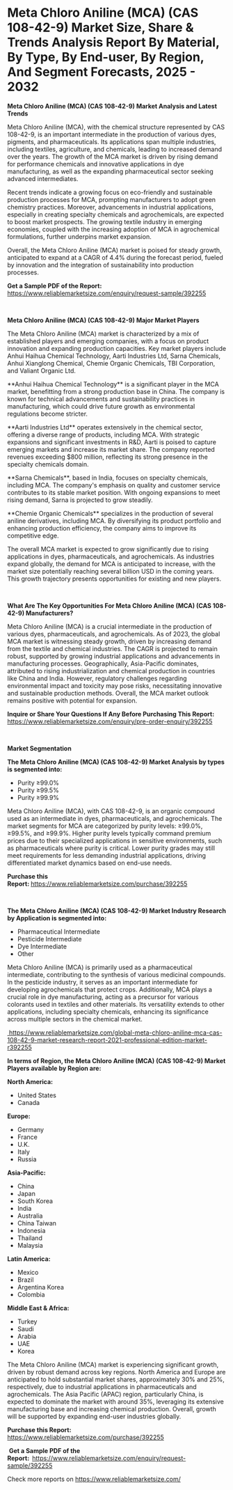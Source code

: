 <p><h1>Meta Chloro Aniline (MCA) (CAS 108-42-9) Market Size, Share & Trends Analysis Report By Material, By Type, By End-user, By Region, And Segment Forecasts, 2025 - 2032</h1></p><p><strong>Meta Chloro Aniline (MCA) (CAS 108-42-9) Market Analysis and Latest Trends</strong></p>
<p><p>Meta Chloro Aniline (MCA), with the chemical structure represented by CAS 108-42-9, is an important intermediate in the production of various dyes, pigments, and pharmaceuticals. Its applications span multiple industries, including textiles, agriculture, and chemicals, leading to increased demand over the years. The growth of the MCA market is driven by rising demand for performance chemicals and innovative applications in dye manufacturing, as well as the expanding pharmaceutical sector seeking advanced intermediates.</p><p>Recent trends indicate a growing focus on eco-friendly and sustainable production processes for MCA, prompting manufacturers to adopt green chemistry practices. Moreover, advancements in industrial applications, especially in creating specialty chemicals and agrochemicals, are expected to boost market prospects. The growing textile industry in emerging economies, coupled with the increasing adoption of MCA in agrochemical formulations, further underpins market expansion.</p><p>Overall, the Meta Chloro Aniline (MCA) market is poised for steady growth, anticipated to expand at a CAGR of 4.4% during the forecast period, fueled by innovation and the integration of sustainability into production processes.</p></p>
<p><strong>Get a Sample PDF of the Report:&nbsp;</strong> <a href="https://www.reliablemarketsize.com/enquiry/request-sample/392255?utm_campaign=2996&utm_medium=2&utm_source=Github&utm_content=ia&utm_term=29032025&utm_id=meta-chloro-aniline-mca-cas-108-42-9">https://www.reliablemarketsize.com/enquiry/request-sample/392255</a></p>
<p>&nbsp;</p>
<p><strong>Meta Chloro Aniline (MCA) (CAS 108-42-9) Major Market Players</strong></p>
<p><p>The Meta Chloro Aniline (MCA) market is characterized by a mix of established players and emerging companies, with a focus on product innovation and expanding production capacities. Key market players include Anhui Haihua Chemical Technology, Aarti Industries Ltd, Sarna Chemicals, Anhui Xianglong Chemical, Chemie Organic Chemicals, TBI Corporation, and Valiant Organic Ltd.</p><p>**Anhui Haihua Chemical Technology** is a significant player in the MCA market, benefitting from a strong production base in China. The company is known for technical advancements and sustainability practices in manufacturing, which could drive future growth as environmental regulations become stricter.</p><p>**Aarti Industries Ltd** operates extensively in the chemical sector, offering a diverse range of products, including MCA. With strategic expansions and significant investments in R&D, Aarti is poised to capture emerging markets and increase its market share. The company reported revenues exceeding $800 million, reflecting its strong presence in the specialty chemicals domain.</p><p>**Sarna Chemicals**, based in India, focuses on specialty chemicals, including MCA. The company's emphasis on quality and customer service contributes to its stable market position. With ongoing expansions to meet rising demand, Sarna is projected to grow steadily.</p><p>**Chemie Organic Chemicals** specializes in the production of several aniline derivatives, including MCA. By diversifying its product portfolio and enhancing production efficiency, the company aims to improve its competitive edge.</p><p>The overall MCA market is expected to grow significantly due to rising applications in dyes, pharmaceuticals, and agrochemicals. As industries expand globally, the demand for MCA is anticipated to increase, with the market size potentially reaching several billion USD in the coming years. This growth trajectory presents opportunities for existing and new players.</p></p>
<p>&nbsp;</p>
<p><strong>What Are The Key Opportunities For Meta Chloro Aniline (MCA) (CAS 108-42-9) Manufacturers?</strong></p>
<p><p>Meta Chloro Aniline (MCA) is a crucial intermediate in the production of various dyes, pharmaceuticals, and agrochemicals. As of 2023, the global MCA market is witnessing steady growth, driven by increasing demand from the textile and chemical industries. The CAGR is projected to remain robust, supported by growing industrial applications and advancements in manufacturing processes. Geographically, Asia-Pacific dominates, attributed to rising industrialization and chemical production in countries like China and India. However, regulatory challenges regarding environmental impact and toxicity may pose risks, necessitating innovative and sustainable production methods. Overall, the MCA market outlook remains positive with potential for expansion.</p></p>
<p><strong>Inquire or Share Your Questions If Any Before Purchasing This Report:</strong> <a href="https://www.reliablemarketsize.com/enquiry/pre-order-enquiry/392255?utm_campaign=2996&utm_medium=2&utm_source=Github&utm_content=ia&utm_term=29032025&utm_id=meta-chloro-aniline-mca-cas-108-42-9">https://www.reliablemarketsize.com/enquiry/pre-order-enquiry/392255</a></p>
<p>&nbsp;</p>
<p><strong>Market Segmentation</strong></p>
<p><strong>The Meta Chloro Aniline (MCA) (CAS 108-42-9) Market Analysis by types is segmented into:</strong></p>
<p><ul><li>Purity ≥99.0%</li><li>Purity ≥99.5%</li><li>Purity ≥99.9%</li></ul></p>
<p><p>Meta Chloro Aniline (MCA), with CAS 108-42-9, is an organic compound used as an intermediate in dyes, pharmaceuticals, and agrochemicals. The market segments for MCA are categorized by purity levels: ≥99.0%, ≥99.5%, and ≥99.9%. Higher purity levels typically command premium prices due to their specialized applications in sensitive environments, such as pharmaceuticals where purity is critical. Lower purity grades may still meet requirements for less demanding industrial applications, driving differentiated market dynamics based on end-use needs.</p></p>
<p><strong>Purchase this Report:&nbsp;</strong><a href="https://www.reliablemarketsize.com/purchase/392255?utm_campaign=2996&utm_medium=2&utm_source=Github&utm_content=ia&utm_term=29032025&utm_id=meta-chloro-aniline-mca-cas-108-42-9">https://www.reliablemarketsize.com/purchase/392255</a></p>
<p>&nbsp;</p>
<p><strong>The Meta Chloro Aniline (MCA) (CAS 108-42-9) Market Industry Research by Application is segmented into:</strong></p>
<p><ul><li>Pharmaceutical Intermediate</li><li>Pesticide Intermediate</li><li>Dye Intermediate</li><li>Other</li></ul></p>
<p><p>Meta Chloro Aniline (MCA) is primarily used as a pharmaceutical intermediate, contributing to the synthesis of various medicinal compounds. In the pesticide industry, it serves as an important intermediate for developing agrochemicals that protect crops. Additionally, MCA plays a crucial role in dye manufacturing, acting as a precursor for various colorants used in textiles and other materials. Its versatility extends to other applications, including specialty chemicals, enhancing its significance across multiple sectors in the chemical market.</p></p>
<p><a href="https://www.reliablemarketsize.com/global-meta-chloro-aniline-mca-cas-108-42-9-market-research-report-2021-professional-edition-market-r392255?utm_campaign=2996&utm_medium=2&utm_source=Github&utm_content=ia&utm_term=29032025&utm_id=meta-chloro-aniline-mca-cas-108-42-9">&nbsp;https://www.reliablemarketsize.com/global-meta-chloro-aniline-mca-cas-108-42-9-market-research-report-2021-professional-edition-market-r392255</a></p>
<p><strong>In terms of Region, the Meta Chloro Aniline (MCA) (CAS 108-42-9) Market Players available by Region are:</strong></p>
<p>
    <p> <strong> North America: </strong>
        <ul>
            <li>United States</li>
            <li>Canada</li>
        </ul>
        </p> 
    <p> <strong> Europe: </strong>
        <ul>
            <li>Germany</li>
            <li>France</li>
            <li>U.K.</li>
            <li>Italy</li>
            <li>Russia</li>
        </ul>
        </p> 
    <p> <strong> Asia-Pacific: </strong>
        <ul>
            <li>China</li>
            <li>Japan</li>
            <li>South Korea</li>
            <li>India</li>
            <li>Australia</li>
            <li>China Taiwan</li>
            <li>Indonesia</li>
            <li>Thailand</li>
            <li>Malaysia</li>
        </ul>
        </p> 
    <p> <strong> Latin America: </strong>
        <ul>
            <li>Mexico</li>
            <li>Brazil</li>
            <li>Argentina Korea</li>
            <li>Colombia</li>
        </ul>
        </p> 
    <p> <strong> Middle East & Africa: </strong>
        <ul>
            <li>Turkey</li>
            <li>Saudi</li>
            <li>Arabia</li>
            <li>UAE</li>
            <li>Korea</li>
        </ul>
    </p>
    </p>
<p><p>The Meta Chloro Aniline (MCA) market is experiencing significant growth, driven by robust demand across key regions. North America and Europe are anticipated to hold substantial market shares, approximately 30% and 25%, respectively, due to industrial applications in pharmaceuticals and agrochemicals. The Asia Pacific (APAC) region, particularly China, is expected to dominate the market with around 35%, leveraging its extensive manufacturing base and increasing chemical production. Overall, growth will be supported by expanding end-user industries globally.</p></p>
<p><strong>Purchase this Report: </strong><a href="https://www.reliablemarketsize.com/purchase/392255?utm_campaign=2996&utm_medium=2&utm_source=Github&utm_content=ia&utm_term=29032025&utm_id=meta-chloro-aniline-mca-cas-108-42-9">https://www.reliablemarketsize.com/purchase/392255</a></p>
<p>&nbsp;<strong>Get a Sample PDF of the Report:&nbsp;&nbsp;</strong><a href="https://www.reliablemarketsize.com/enquiry/request-sample/392255?utm_campaign=2996&utm_medium=2&utm_source=Github&utm_content=ia&utm_term=29032025&utm_id=meta-chloro-aniline-mca-cas-108-42-9">https://www.reliablemarketsize.com/enquiry/request-sample/392255</a></p>
<p><strong></strong></p>
<p>Check more reports on <a href="https://www.reliablemarketsize.com/?utm_campaign=2996&utm_medium=2&utm_source=Github&utm_content=ia&utm_term=29032025&utm_id=meta-chloro-aniline-mca-cas-108-42-9">https://www.reliablemarketsize.com/</a></p>